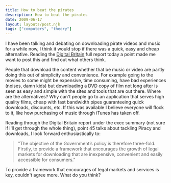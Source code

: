 ```yaml
---
title: How to beat the pirates
description: How to beat the pirates
date: 2009-06-17
layout: layouts/post.njk
tags: ["computers", "theory"]
---
```

I have been talking and debating on downloading pirate videos and music for a while now, I think it would stop if there was a quick, easy and cheap alternative. Reading the [Digital Britain](http://en.wikipedia.org/wiki/Digital_Britain) full report today a point made me want to post this and find out what others think.

People that download the content whether that be music or video are partly doing this out of simplicity and convenience. For example going to the movies to some might be expensive, time consuming, have bad experiences (noises, damn kids) but downloading a DVD copy of film not long after is seen as easy and simple with the sites and tools that are out there. Where are the alternatives? Why can't people go to an application that serves high quality films, cheap with fast bandwidth pipes guaranteeing quick downloads, discounts, etc. If this was available I believe everyone will flock to it, like how purchasing of music through iTunes has taken off.

Reading through the Digital Britain report under the exec summary (not sure if i'll get through the whole thing), point 45 talks about tackling Piracy and downloads, I look forward enthusiastically to:

> "The objective of the Government’s policy is therefore three-fold. Firstly, to provide a framework that encourages the growth of legal markets for downloading that are inexpensive, convenient and easily accessible for consumers."

To provide a framework that encourages of legal markets and services is key, couldn't agree more. What do you think?

